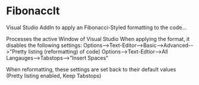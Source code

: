 # FibonaccIt
Visual Studio AddIn to apply an Fibonacci-Styled formatting to the code...

Processes the active Window of Visual Studio
When applying the format, it disables the following settings:
  Options-->Text-Editor-->Basic-->Advanced-->"Pretty listing (reformatting) of code)
  Options-->Text-Edtior-->All Langauges-->Tabstops-->"Insert Spaces"

When reformatting, these settings are set back to their default values (Pretty listing enabled, Keep Tabstops)
